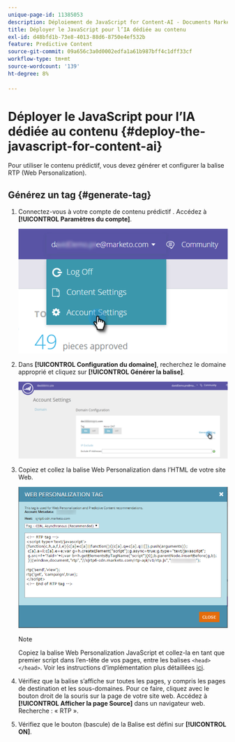 ```yaml
---
unique-page-id: 11385053
description: Déploiement de JavaScript for Content-AI - Documents Marketo - Documentation du produit
title: Déployer le JavaScript pour l’IA dédiée au contenu
exl-id: d48bfd1b-73e8-4013-88d6-8750e4ef532b
feature: Predictive Content
source-git-commit: 09a656c3a0d0002edfa1a61b987bff4c1dff33cf
workflow-type: tm+mt
source-wordcount: '139'
ht-degree: 8%

---
```


# Déployer le JavaScript pour l’IA dédiée au contenu {#deploy-the-javascript-for-content-ai}

Pour utiliser le contenu prédictif, vous devez générer et configurer la balise RTP (Web Personalization).

## Générez un tag {#generate-tag}

1. Connectez-vous à votre compte de contenu prédictif . Accédez à **[!UICONTROL Paramètres du compte]**.

   ![](assets/settings-dropdown-account-hands.png)

1. Dans **[!UICONTROL Configuration du domaine]**, recherchez le domaine approprié et cliquez sur **[!UICONTROL Générer la balise]**.

   ![](assets/generate-tag.png)

1. Copiez et collez la balise Web Personalization dans l’HTML de votre site Web.

   ![](assets/web-personalization-tag.png)

   >[!NOTE]
   >
   >Copiez la balise Web Personalization JavaScript et collez-la en tant que premier script dans l’en-tête de vos pages, entre les balises `<head> </head>`. Voir les instructions d’implémentation plus détaillées [ici](/help/marketo/product-docs/web-personalization/rtp-tag-implementation/deploy-the-rtp-javascript.md).

1. Vérifiez que la balise s’affiche sur toutes les pages, y compris les pages de destination et les sous-domaines. Pour ce faire, cliquez avec le bouton droit de la souris sur la page de votre site web. Accédez à **[!UICONTROL Afficher la page Source]** dans un navigateur web. Recherche : « RTP ».

1. Vérifiez que le bouton (bascule) de la Balise est défini sur **[!UICONTROL ON]**.
